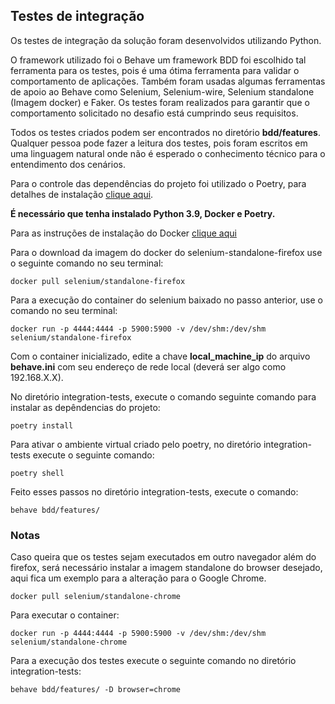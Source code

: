 ## Testes de integração

Os testes de integração da solução foram desenvolvidos utilizando Python.

O framework utilizado foi o Behave um framework BDD foi escolhido tal
ferramenta para os testes, pois é uma ótima ferramenta para validar o comportamento
de aplicações. Também foram usadas algumas ferramentas de apoio ao Behave como
Selenium, Selenium-wire, Selenium standalone (Imagem docker) e Faker. Os testes foram realizados
para garantir que o comportamento solicitado no desafio está cumprindo seus
requisitos.

Todos os testes criados podem ser encontrados no diretório **bdd/features**.
Qualquer pessoa pode fazer a leitura dos testes, pois foram escritos em uma linguagem natural onde não é esperado
o conhecimento técnico para o entendimento dos cenários.

Para o controle das dependências do projeto foi utilizado o Poetry, para detalhes de instalação [clique aqui](https://python-poetry.org/docs/#installation).

**É necessário que tenha instalado Python 3.9, Docker e Poetry.**

Para as instruções de instalação do Docker [clique aqui](https://docs.docker.com/engine/install/)

Para o download da imagem do docker do selenium-standalone-firefox use o seguinte comando no seu terminal:
```
docker pull selenium/standalone-firefox
```

Para a execução do container do selenium baixado no passo anterior, use o comando no seu terminal:
```
docker run -p 4444:4444 -p 5900:5900 -v /dev/shm:/dev/shm selenium/standalone-firefox
```

Com o container inicializado, edite a chave **local_machine_ip** do arquivo **behave.ini** com seu endereço de rede local (deverá ser algo  como 192.168.X.X).

No diretório integration-tests, execute o comando seguinte comando para instalar as
depêndencias do projeto:
```
poetry install
```

Para ativar o ambiente virtual criado pelo poetry, no diretório integration-tests
execute o seguinte comando:
```
poetry shell
```

Feito esses passos no diretório integration-tests, execute o comando:
```
behave bdd/features/
```


### Notas
Caso queira que os testes sejam executados em outro navegador além do firefox, será
necessário instalar a imagem standalone do browser desejado, aqui fica um exemplo
para a alteração para o Google Chrome.

```
docker pull selenium/standalone-chrome
```

Para executar o container:
```
docker run -p 4444:4444 -p 5900:5900 -v /dev/shm:/dev/shm selenium/standalone-chrome
```

Para a execução dos testes execute o seguinte comando no diretório integration-tests:
```
behave bdd/features/ -D browser=chrome
```
